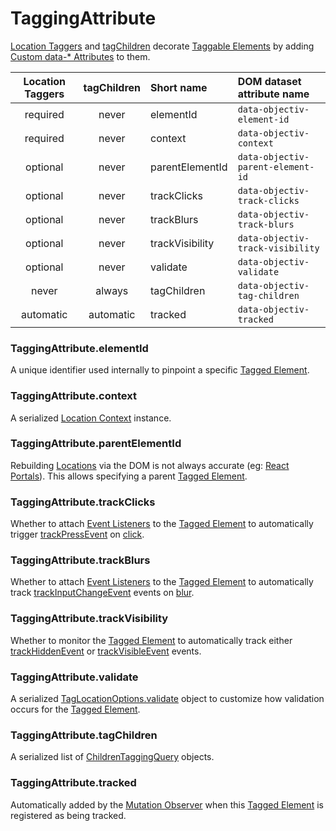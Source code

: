 # TaggingAttribute
 
[Location Taggers](/tracking/browser/api-reference/locationTaggers/overview.md) and [tagChildren](/tracking/browser/api-reference/locationTaggers/tagChildren.md) decorate [Taggable Elements](/tracking/core-concepts/browser/tagging.md#taggable-elements) by adding [Custom data-* Attributes](https://developer.mozilla.org/en-US/docs/Web/HTML/Global_attributes/data-*) to them.

| Location Taggers | tagChildren   | Short name      | DOM dataset attribute name
| :-:              | :-:           | :--             | :--                                                                                       
| required         | never         | elementId       | `data-objectiv-element-id`
| required         | never         | context         | `data-objectiv-context`
| optional         | never         | parentElementId | `data-objectiv-parent-element-id`
| optional         | never         | trackClicks     | `data-objectiv-track-clicks`
| optional         | never         | trackBlurs      | `data-objectiv-track-blurs`
| optional         | never         | trackVisibility | `data-objectiv-track-visibility`
| optional         | never         | validate        | `data-objectiv-validate`
| never            | always        | tagChildren     | `data-objectiv-tag-children`
| automatic        | automatic     | tracked         | `data-objectiv-tracked`

### TaggingAttribute.elementId
A unique identifier used internally to pinpoint a specific [Tagged Element](/tracking/core-concepts/browser/tagging.md#tagged-elements).

### TaggingAttribute.context
A serialized [Location Context](/taxonomy/reference/location-contexts/overview.md) instance.

### TaggingAttribute.parentElementId
Rebuilding [Locations](/tracking/core-concepts/locations.md) via the DOM is not always accurate (eg: [React Portals](https://reactjs.org/docs/portals.html)). This allows specifying a parent [Tagged Element](/tracking/core-concepts/browser/tagging.md#tagged-elements).

### TaggingAttribute.trackClicks
Whether to attach [Event Listeners](https://developer.mozilla.org/en-US/docs/Web/API/EventListener) to the [Tagged Element](/tracking/core-concepts/browser/tagging.md#tagged-elements) to automatically trigger [trackPressEvent](/tracking/browser/api-reference/eventTrackers/trackPressEvent.md) on [click](https://developer.mozilla.org/en-US/docs/Web/API/Element/click_event).

### TaggingAttribute.trackBlurs
Whether to attach [Event Listeners](https://developer.mozilla.org/en-US/docs/Web/API/EventListener) to the [Tagged Element](/tracking/core-concepts/browser/tagging.md#tagged-elements) to automatically track [trackInputChangeEvent](/tracking/browser/api-reference/eventTrackers/trackInputChangeEvent.md) events on [blur](https://developer.mozilla.org/en-US/docs/Web/API/Element/blur_event).

### TaggingAttribute.trackVisibility
Whether to monitor the [Tagged Element](/tracking/core-concepts/browser/tagging.md#tagged-elements) to automatically track either [trackHiddenEvent](/tracking/browser/api-reference/eventTrackers/trackHiddenEvent.md) or [trackVisibleEvent](/tracking/browser/api-reference/eventTrackers/trackVisibleEvent.md) events.

### TaggingAttribute.validate
A serialized [TagLocationOptions.validate](/tracking/browser/api-reference/definitions/TagLocationOptions.md#optionsvalidate) object to customize how validation occurs for the [Tagged Element](/tracking/core-concepts/browser/tagging.md#tagged-elements).

### TaggingAttribute.tagChildren
A serialized list of [ChildrenTaggingQuery](/tracking/browser/api-reference/locationTaggers/tagChildren.md#childrentaggingquery-parameter) objects.

### TaggingAttribute.tracked
Automatically added by the [Mutation Observer](/tracking/browser/api-reference/mutationObserver/overview.md) when this [Tagged Element](/tracking/core-concepts/browser/tagging.md#tagged-elements) is registered as being tracked.

